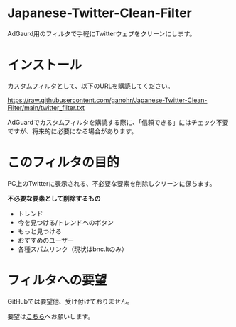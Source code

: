 # Japanese-Twitter-Clean-Filter
AdGaurd用のフィルタで手軽にTwitterウェブをクリーンにします。

# インストール
カスタムフィルタとして、以下のURLを購読してください。

https://raw.githubusercontent.com/ganohr/Japanese-Twitter-Clean-Filter/main/twitter_filter.txt

AdGuardでカスタムフィルタを購読する際に、「信頼できる」にはチェック不要ですが、将来的に必要になる場合があります。

# このフィルタの目的
PC上のTwitterに表示される、不必要な要素を削除しクリーンに保ちます。

**不必要な要素として削除するもの**
* トレンド
* 今を見つける/トレンドへのボタン
* もっと見つける
* おすすめのユーザー
* 各種スパムリンク（現状はbnc.ltのみ）

# フィルタへの要望
GitHubでは要望他、受け付けておりません。

要望は[こちら](https://ganohr.net/japanese-twitter-clean-filter/)へお願いします。

